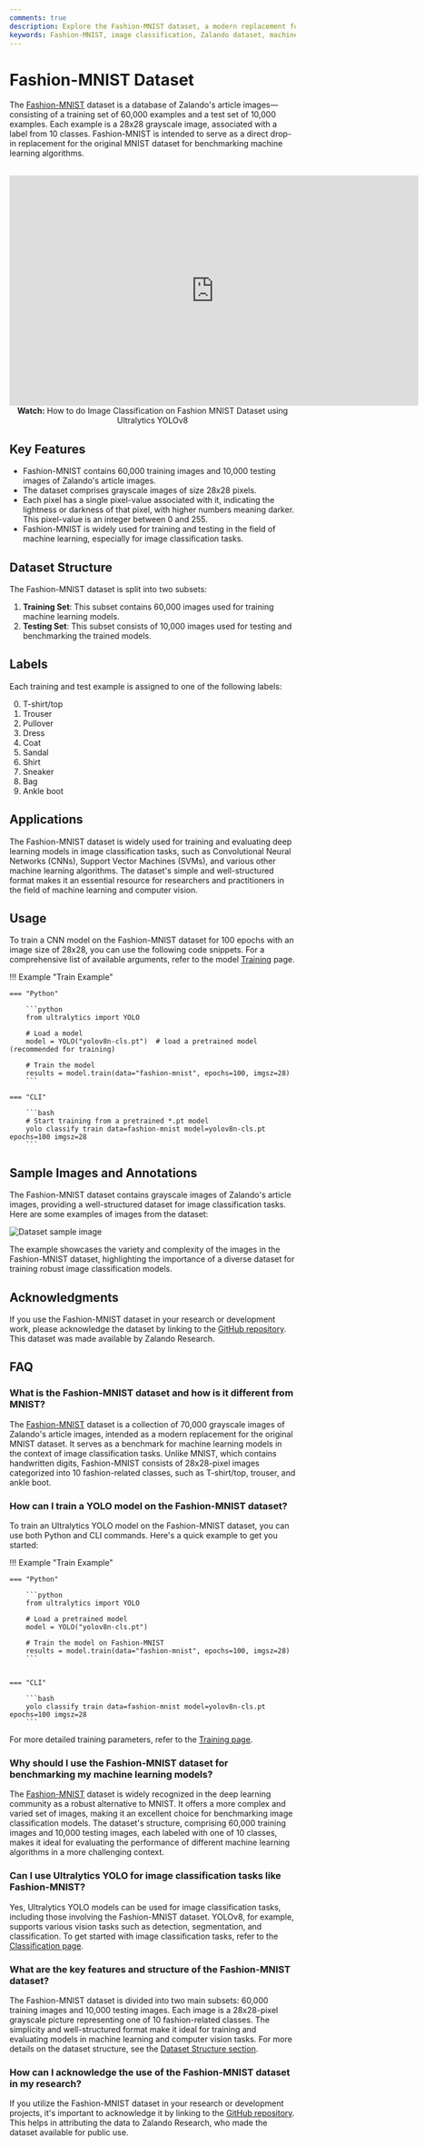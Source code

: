 ```yaml
---
comments: true
description: Explore the Fashion-MNIST dataset, a modern replacement for MNIST with 70,000 Zalando article images. Ideal for benchmarking machine learning models.
keywords: Fashion-MNIST, image classification, Zalando dataset, machine learning, deep learning, CNN, dataset overview
---
```


# Fashion-MNIST Dataset

The [Fashion-MNIST](https://github.com/zalandoresearch/fashion-mnist) dataset is a database of Zalando's article images—consisting of a training set of 60,000 examples and a test set of 10,000 examples. Each example is a 28x28 grayscale image, associated with a label from 10 classes. Fashion-MNIST is intended to serve as a direct drop-in replacement for the original MNIST dataset for benchmarking machine learning algorithms.

<p align="center">
  <br>
  <iframe loading="lazy" width="720" height="405" src="https://www.youtube.com/embed/eX5ad6udQ9Q"
    title="YouTube video player" frameborder="0"
    allow="accelerometer; autoplay; clipboard-write; encrypted-media; gyroscope; picture-in-picture; web-share"
    allowfullscreen>
  </iframe>
  <br>
  <strong>Watch:</strong> How to do Image Classification on Fashion MNIST Dataset using Ultralytics YOLOv8
</p>

## Key Features

- Fashion-MNIST contains 60,000 training images and 10,000 testing images of Zalando's article images.
- The dataset comprises grayscale images of size 28x28 pixels.
- Each pixel has a single pixel-value associated with it, indicating the lightness or darkness of that pixel, with higher numbers meaning darker. This pixel-value is an integer between 0 and 255.
- Fashion-MNIST is widely used for training and testing in the field of machine learning, especially for image classification tasks.

## Dataset Structure

The Fashion-MNIST dataset is split into two subsets:

1. **Training Set**: This subset contains 60,000 images used for training machine learning models.
2. **Testing Set**: This subset consists of 10,000 images used for testing and benchmarking the trained models.

## Labels

Each training and test example is assigned to one of the following labels:

0. T-shirt/top
1. Trouser
2. Pullover
3. Dress
4. Coat
5. Sandal
6. Shirt
7. Sneaker
8. Bag
9. Ankle boot

## Applications

The Fashion-MNIST dataset is widely used for training and evaluating deep learning models in image classification tasks, such as Convolutional Neural Networks (CNNs), Support Vector Machines (SVMs), and various other machine learning algorithms. The dataset's simple and well-structured format makes it an essential resource for researchers and practitioners in the field of machine learning and computer vision.

## Usage

To train a CNN model on the Fashion-MNIST dataset for 100 epochs with an image size of 28x28, you can use the following code snippets. For a comprehensive list of available arguments, refer to the model [Training](../../modes/train.md) page.

!!! Example "Train Example"

    === "Python"

        ```python
        from ultralytics import YOLO

        # Load a model
        model = YOLO("yolov8n-cls.pt")  # load a pretrained model (recommended for training)

        # Train the model
        results = model.train(data="fashion-mnist", epochs=100, imgsz=28)
        ```

    === "CLI"

        ```bash
        # Start training from a pretrained *.pt model
        yolo classify train data=fashion-mnist model=yolov8n-cls.pt epochs=100 imgsz=28
        ```

## Sample Images and Annotations

The Fashion-MNIST dataset contains grayscale images of Zalando's article images, providing a well-structured dataset for image classification tasks. Here are some examples of images from the dataset:

![Dataset sample image](https://github.com/ultralytics/docs/releases/download/0/fashion-mnist-sample.avif)

The example showcases the variety and complexity of the images in the Fashion-MNIST dataset, highlighting the importance of a diverse dataset for training robust image classification models.

## Acknowledgments

If you use the Fashion-MNIST dataset in your research or development work, please acknowledge the dataset by linking to the [GitHub repository](https://github.com/zalandoresearch/fashion-mnist). This dataset was made available by Zalando Research.

## FAQ

### What is the Fashion-MNIST dataset and how is it different from MNIST?

The [Fashion-MNIST](https://github.com/zalandoresearch/fashion-mnist) dataset is a collection of 70,000 grayscale images of Zalando's article images, intended as a modern replacement for the original MNIST dataset. It serves as a benchmark for machine learning models in the context of image classification tasks. Unlike MNIST, which contains handwritten digits, Fashion-MNIST consists of 28x28-pixel images categorized into 10 fashion-related classes, such as T-shirt/top, trouser, and ankle boot.

### How can I train a YOLO model on the Fashion-MNIST dataset?

To train an Ultralytics YOLO model on the Fashion-MNIST dataset, you can use both Python and CLI commands. Here's a quick example to get you started:

!!! Example "Train Example"

    === "Python"
    
        ```python
        from ultralytics import YOLO

        # Load a pretrained model
        model = YOLO("yolov8n-cls.pt")

        # Train the model on Fashion-MNIST
        results = model.train(data="fashion-mnist", epochs=100, imgsz=28)
        ```
    

    === "CLI"
    
        ```bash
        yolo classify train data=fashion-mnist model=yolov8n-cls.pt epochs=100 imgsz=28
        ```

For more detailed training parameters, refer to the [Training page](../../modes/train.md).

### Why should I use the Fashion-MNIST dataset for benchmarking my machine learning models?

The [Fashion-MNIST](https://github.com/zalandoresearch/fashion-mnist) dataset is widely recognized in the deep learning community as a robust alternative to MNIST. It offers a more complex and varied set of images, making it an excellent choice for benchmarking image classification models. The dataset's structure, comprising 60,000 training images and 10,000 testing images, each labeled with one of 10 classes, makes it ideal for evaluating the performance of different machine learning algorithms in a more challenging context.

### Can I use Ultralytics YOLO for image classification tasks like Fashion-MNIST?

Yes, Ultralytics YOLO models can be used for image classification tasks, including those involving the Fashion-MNIST dataset. YOLOv8, for example, supports various vision tasks such as detection, segmentation, and classification. To get started with image classification tasks, refer to the [Classification page](https://docs.ultralytics.com/tasks/classify/).

### What are the key features and structure of the Fashion-MNIST dataset?

The Fashion-MNIST dataset is divided into two main subsets: 60,000 training images and 10,000 testing images. Each image is a 28x28-pixel grayscale picture representing one of 10 fashion-related classes. The simplicity and well-structured format make it ideal for training and evaluating models in machine learning and computer vision tasks. For more details on the dataset structure, see the [Dataset Structure section](#dataset-structure).

### How can I acknowledge the use of the Fashion-MNIST dataset in my research?

If you utilize the Fashion-MNIST dataset in your research or development projects, it's important to acknowledge it by linking to the [GitHub repository](https://github.com/zalandoresearch/fashion-mnist). This helps in attributing the data to Zalando Research, who made the dataset available for public use.
